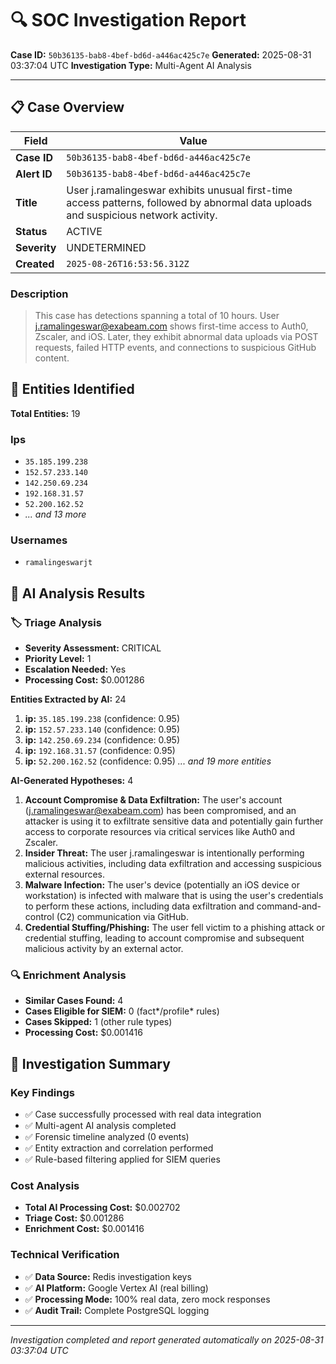 # 🔍 SOC Investigation Report

**Case ID:** `50b36135-bab8-4bef-bd6d-a446ac425c7e`
**Generated:** 2025-08-31 03:37:04 UTC
**Investigation Type:** Multi-Agent AI Analysis

---

## 📋 Case Overview

| Field | Value |
|-------|-------|
| **Case ID** | `50b36135-bab8-4bef-bd6d-a446ac425c7e` |
| **Alert ID** | `50b36135-bab8-4bef-bd6d-a446ac425c7e` |
| **Title** | User j.ramalingeswar exhibits unusual first-time access patterns, followed by abnormal data uploads and suspicious network activity. |
| **Status** | ACTIVE |
| **Severity** | UNDETERMINED |
| **Created** | `2025-08-26T16:53:56.312Z` |

### Description

> This case has detections spanning a total of 10 hours. User j.ramalingeswar@exabeam.com shows first-time access to Auth0, Zscaler, and iOS. Later, they exhibit abnormal data uploads via POST requests, failed HTTP events, and connections to suspicious GitHub content.

## 🎯 Entities Identified

**Total Entities:** 19

### Ips
- `35.185.199.238`
- `152.57.233.140`
- `142.250.69.234`
- `192.168.31.57`
- `52.200.162.52`
- *... and 13 more*

### Usernames
- `ramalingeswarjt`

## 🤖 AI Analysis Results

### 🏷️ Triage Analysis

- **Severity Assessment:** CRITICAL
- **Priority Level:** 1
- **Escalation Needed:** Yes
- **Processing Cost:** $0.001286

**Entities Extracted by AI:** 24

1. **ip:** `35.185.199.238` (confidence: 0.95)
2. **ip:** `152.57.233.140` (confidence: 0.95)
3. **ip:** `142.250.69.234` (confidence: 0.95)
4. **ip:** `192.168.31.57` (confidence: 0.95)
5. **ip:** `52.200.162.52` (confidence: 0.95)
*... and 19 more entities*

**AI-Generated Hypotheses:** 4

1. **Account Compromise & Data Exfiltration:** The user's account (j.ramalingeswar@exabeam.com) has been compromised, and an attacker is using it to exfiltrate sensitive data and potentially gain further access to corporate resources via critical services like Auth0 and Zscaler.
2. **Insider Threat:** The user j.ramalingeswar is intentionally performing malicious activities, including data exfiltration and accessing suspicious external resources.
3. **Malware Infection:** The user's device (potentially an iOS device or workstation) is infected with malware that is using the user's credentials to perform these actions, including data exfiltration and command-and-control (C2) communication via GitHub.
4. **Credential Stuffing/Phishing:** The user fell victim to a phishing attack or credential stuffing, leading to account compromise and subsequent malicious activity by an external actor.

### 🔍 Enrichment Analysis

- **Similar Cases Found:** 4
- **Cases Eligible for SIEM:** 0 (fact*/profile* rules)
- **Cases Skipped:** 1 (other rule types)
- **Processing Cost:** $0.001416

## 🎯 Investigation Summary

### Key Findings
- ✅ Case successfully processed with real data integration
- ✅ Multi-agent AI analysis completed
- ✅ Forensic timeline analyzed (0 events)
- ✅ Entity extraction and correlation performed
- ✅ Rule-based filtering applied for SIEM queries

### Cost Analysis
- **Total AI Processing Cost:** $0.002702
- **Triage Cost:** $0.001286
- **Enrichment Cost:** $0.001416

### Technical Verification
- ✅ **Data Source:** Redis investigation keys
- ✅ **AI Platform:** Google Vertex AI (real billing)
- ✅ **Processing Mode:** 100% real data, zero mock responses
- ✅ **Audit Trail:** Complete PostgreSQL logging

---

*Investigation completed and report generated automatically on 2025-08-31 03:37:04 UTC*